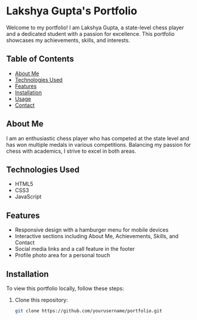 # Lakshya Gupta's Portfolio

Welcome to my portfolio! I am Lakshya Gupta, a state-level chess player and a dedicated student with a passion for excellence. This portfolio showcases my achievements, skills, and interests.

## Table of Contents

- [About Me](#about-me)
- [Technologies Used](#technologies-used)
- [Features](#features)
- [Installation](#installation)
- [Usage](#usage)
- [Contact](#contact)

## About Me

I am an enthusiastic chess player who has competed at the state level and has won multiple medals in various competitions. Balancing my passion for chess with academics, I strive to excel in both areas.

## Technologies Used

- HTML5
- CSS3
- JavaScript

## Features

- Responsive design with a hamburger menu for mobile devices
- Interactive sections including About Me, Achievements, Skills, and Contact
- Social media links and a call feature in the footer
- Profile photo area for a personal touch

## Installation

To view this portfolio locally, follow these steps:

1. Clone this repository:
   ```bash
   git clone https://github.com/yourusername/portfolio.git
